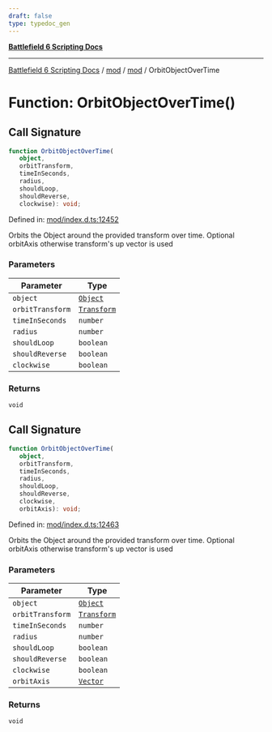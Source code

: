 ```yaml
---
draft: false
type: typedoc_gen
---
```


[**Battlefield 6 Scripting Docs**](../../../_index.md)

***

[Battlefield 6 Scripting Docs](../../../_index.md) / [mod](../../_index.md) / [mod](../_index.md) / OrbitObjectOverTime

# Function: OrbitObjectOverTime()

## Call Signature

```ts
function OrbitObjectOverTime(
   object, 
   orbitTransform, 
   timeInSeconds, 
   radius, 
   shouldLoop, 
   shouldReverse, 
   clockwise): void;
```

Defined in: [mod/index.d.ts:12452](https://github.com/battlefield-portal-community/portal-docs/blob/6d87e21c5922a3efb03c634dbe98e5fe6e797672/generators/santiago/mod/index.d.ts#L12452)

Orbits the Object around the provided transform over time. Optional orbitAxis otherwise transform's up vector is used

### Parameters

| Parameter | Type |
| ------ | ------ |
| `object` | [`Object`](../Object/_index.md) |
| `orbitTransform` | [`Transform`](../Transform/_index.md) |
| `timeInSeconds` | `number` |
| `radius` | `number` |
| `shouldLoop` | `boolean` |
| `shouldReverse` | `boolean` |
| `clockwise` | `boolean` |

### Returns

`void`

## Call Signature

```ts
function OrbitObjectOverTime(
   object, 
   orbitTransform, 
   timeInSeconds, 
   radius, 
   shouldLoop, 
   shouldReverse, 
   clockwise, 
   orbitAxis): void;
```

Defined in: [mod/index.d.ts:12463](https://github.com/battlefield-portal-community/portal-docs/blob/6d87e21c5922a3efb03c634dbe98e5fe6e797672/generators/santiago/mod/index.d.ts#L12463)

Orbits the Object around the provided transform over time. Optional orbitAxis otherwise transform's up vector is used

### Parameters

| Parameter | Type |
| ------ | ------ |
| `object` | [`Object`](../Object/_index.md) |
| `orbitTransform` | [`Transform`](../Transform/_index.md) |
| `timeInSeconds` | `number` |
| `radius` | `number` |
| `shouldLoop` | `boolean` |
| `shouldReverse` | `boolean` |
| `clockwise` | `boolean` |
| `orbitAxis` | [`Vector`](../Vector/_index.md) |

### Returns

`void`
